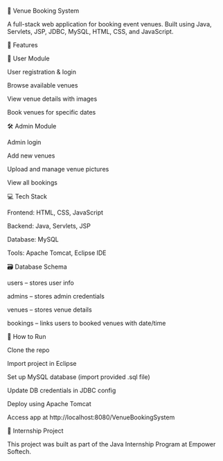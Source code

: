 🎉 Venue Booking System

A full-stack web application for booking event venues. Built using Java, Servlets, JSP, JDBC, MySQL, HTML, CSS, and JavaScript.

🔧 Features

👤 User Module

User registration & login

Browse available venues

View venue details with images

Book venues for specific dates

🛠️ Admin Module

Admin login

Add new venues

Upload and manage venue pictures

View all bookings

💻 Tech Stack

Frontend: HTML, CSS, JavaScript

Backend: Java, Servlets, JSP

Database: MySQL

Tools: Apache Tomcat, Eclipse IDE

🗃️ Database Schema

users – stores user info

admins – stores admin credentials

venues – stores venue details

bookings – links users to booked venues with date/time

🚀 How to Run

Clone the repo

Import project in Eclipse

Set up MySQL database (import provided .sql file)

Update DB credentials in JDBC config

Deploy using Apache Tomcat

Access app at http://localhost:8080/VenueBookingSystem

🏅 Internship Project

This project was built as part of the Java Internship Program at Empower Softech.
